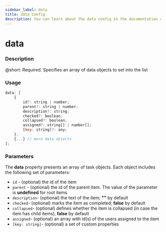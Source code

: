 ```yaml
---
sidebar_label: data
title: data Config
description: You can learn about the data config in the documentation of the DHTMLX JavaScript To Do List library. Browse developer guides and API reference, try out code examples and live demos, and download a free 30-day evaluation version of DHTMLX To Do List.
---
```


# data

### Description

@short: Required. Specifies an array of data objects to set into the list

### Usage

~~~js
data: [
    {
        id?: string | number;
        parent?: string | number;
        description?: string;
        checked?: boolean;
        collapsed?: boolean;
        assigned?: string[] | number[];
        [key: string]?: any;
    },
    {...} // more data objects
];
~~~

### Parameters

The **data** property presents an array of task objects. Each object includes the following set of parameters:

- `id` - (optional) the id of the item
- `parent` - (optional) the id of the parent item. The value of the parameter is **undefined** for root items
- `description`- (optional) the text of the item; **""** by default
- `checked`- (optional) marks the item as completed; **false** by default
- `collapsed`- (optional) defines whether the item is collapsed (in case the item has child items), **false** by default
- `assigned`- (optional) an array with id(s) of the users assigned to the item
- `[key: string]`- (optional) a set of custom properties